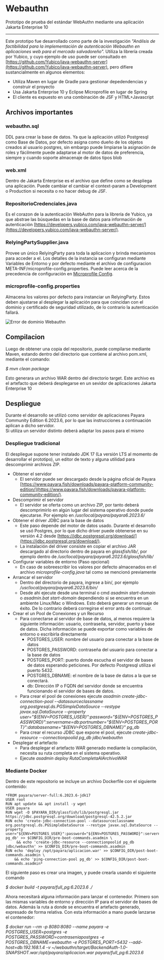 # Webauthn
Prototipo de prueba del estándar WebAuthn mediante una aplicación Jakarta Enterprise 10
___
Este prototipo fue desarrollado como parte de la investigación *"Análisis de factibilidad para la implementación de autenticación Webauthn en aplicaciones web para el mercado salvadoreño".*
Utiliza la librería creada por Yubico, y cuyo ejemplo de uso puede ser consultado en [https://github.com/Yubico/java-webauthn-server](https://github.com/Yubico/java-webauthn-server), pero difiere sustancialmente en algunos elementos:
- Utiliza Maven en lugar de Gradle para gestionar depedendencias y construir el proyecto
- Usa Jakarta Enterprise 10 y Eclipse Microprofile en lugar de Spring
- El cliente es expuesto en una combinación de JSF y HTML+Javascript

## Archivos importantes
### webauthn.sql
DDL para crear la base de datos. Ya que la aplicación utilizó Postgresql como Base de Datos, por defecto asigna como dueño de los objetos creados al usuario postgres, sin embargo puede limpiarse la asignación de roles y fácilmente puede adaptarse al motor de datos de preferencia, siempre y cuando soporte almacenaje de datos tipos blob
### web.xml
Dentro de Jakarta Enterprise es el archivo que define como se despliega una aplicación. Puede cambiar el cambiar el context-param a Development o Production si necesita o no hacer debug de JSF.
### RepositorioCredenciales.java
Es el corazon de la autenticación WebAuthn para la librería de Yubico, ya que abstrae las búsquedas en la base de datos para información de autenticación [https://developers.yubico.com/java-webauthn-server/](https://developers.yubico.com/java-webauthn-server/).
### RelyingPartySupplier.java
Provee un único RelyingParty para toda la aplicacion y brinda mecanismos para acceder a el. Los detalles 
de la instancia se configuran mediante Variables de Entorno y por defecto mediante el archivo de configuracion
META-INF/microprofile-config.properties. Puede leer acerca de la precedencia de configuración en [Microprofile Config](https://microprofile.io/specifications/microprofile-config/).
### microprofile-config.properties
Almacena los valores por defecto para instanciar un RelyingParty. Estos deben ajustarse al desplegar la aplicación
para que coincidan con el dominio y certificado de seguridad utilizado, de lo contrario la autenticación fallará.

![Error de dominio Webauthn](https://www.penya.org/error_dominio_webauthn.jpg)
## Compilacion
Luego de obtener una copia del repositorio, puede compilarse mediante Maven, estando dentro del directorio que contiene al archivo pom.xml, mediante el comando:  
  
*$ mvn clean package*  
  
Esto generara un archivo WAR dentro del directorio target. Este archivo es el artefacto que deberá desplegarse en un sevidor de aplicaciones Jakarta Enterprise 10
## Despliegue
Durante el desarrollo se utilizó como servidor de aplicaciones Payara Community Edition 6.2023.6, por lo que las instrucciones a continuación aplican a dicho servidor.  
Si utiliza un servidor distinto deberá adaptar los pasos para el mismo
### Despliegue tradicional
El despliegue supone tener instalado JDK 17 (La versión LTS al momento de desarrollar el prototipo), un editor de texto y alguna utilidad para descomprimir archivos ZIP.
- Obtener el servidor
    - El servidor puede ser descargado desde la página oficial de Payara [https://www.payara.fish/downloads/payara-platform-community-edition/](https://www.payara.fish/downloads/payara-platform-community-edition/).
- Descomprimir el servidor
    - El servidor se oferta como un archivo ZIP, por tanto deberá descomprimirlo en algún lugar del sistema operativo donde puede ejecutarse. Por ejemplo en */usr/local/payara/payara6.2023.6/*
- Obtener el driver JDBC para la base de datos
    - Este paso depende del motor de datos usado. Durante el desarrollo se usó Postgres, por lo que dicho driver puede obtenerse en su versión 4.2 desde [https://jdbc.postgresql.org/download/](https://jdbc.postgresql.org/download/).
    - La instalación del driver consiste en copiar el archivo JAR descargado al directorio dentro de payara en *glassfish/lib/*, por ejemplo dentro de */usr/local/payara/payara6.2023.6/glassfish/lib/*
- Configurar variables de entorno (Paso opcional)  
    - En caso de sobreescribir los valores por defecto almacenados en el archivo *microprofile-config.java* tal como se mencionó previamente
- Arrancar el servidor
    - Dentro del directorio de payara, ingrese a bin/, por ejemplo */usr/local/payara/payara6.2023.6/bin/*
    - Desde ahi ejecute desde una terminal o cmd *asadmin start-domain* o *asadmin.bat start-domain* dependiendo si se encuentra en un ambiente Linux/Mac o Windows. Esto deberá generar un mensaje de éxito. De lo contrario deberá corregirse el error ants de continuar.
- Crear el un Pool de Conexiones y un Recurso
    - Para conectarse al servidor de base de datos, al menos requiere la siguiente información: usuario, contraseña, servidor, puerto y base de datos. Dicha información se puede exportar como variables de entorno o escribirla directamente
        - POSTGRES_USER: nombre del usuario para conectar a la base de datos
        - POSTGRES_PASSWORD: contraseña del usuario para conectar a la base de datos
        - POSTGRES_PORT: puerto donde escucha el servidor de bases de datos esperando peticiones. Por defecto Postgresql utiliza el puerto 5432.
        - POSTGRES_DBNAME: el nombre de la base de datos a la que se conectará.
        - db: Dirección IP o FQDN del servidor donde se encuentra funcionando el servidor de bases de datos.
    - Para crear el pool de conexiones ejecute *asadmin create-jdbc-connection-pool --datasourceclassname org.postgresql.ds.PGSimpleDataSource --restype javax.sql.DataSource --property user="${ENV=POSTGRES_USER}":password="${ENV=POSTGRES_PASSWORD}":servername=db:portnumber="${ENV=POSTGRES_PORT}":databasename="${ENV=POSTGRES_DBNAME}"  pg_db*
    - Para crear el recurso JDBC que expone el pool, ejecute *create-jdbc-resource --connectionpoolid pg_db jdbc/webauthn*
- Desplegar el artefacto
    - Para desplegar el artefacto WAR generado mediante la compilación, necesita su ruta completa en el sistema operativo.
    - Ejecute *asadmin deploy RutaCompletaAlArchivoWAR*
### Mediante Docker
Dentro de este repositorio se incluye un archivo Dockerfile con el siguiente contenido:
```  
*FROM payara/server-full:6.2023.6-jdk17  
USER root  
RUN apt update && apt install -y wget  
USER payara  
RUN wget -O $PAYARA_DIR/glassfish/lib/postgresql.jar https://jdbc.postgresql.org/download/postgresql-42.5.2.jar  
RUN echo 'create-jdbc-connection-pool --datasourceclassname org.postgresql.ds.PGSimpleDataSource --restype javax.sql.DataSource --property user="${ENV=POSTGRES_USER}":password="${ENV=POSTGRES_PASSWORD}":servername=db:portnumber="${ENV=POSTGRES_PORT}":databasename="${ENV=POSTGRES_DBNAME}"  pg_db' >> $CONFIG_DIR/pre-boot-commands.asadmin \  
   	 && echo 'create-jdbc-resource --connectionpoolid pg_db jdbc/webauthn' >> $CONFIG_DIR/pre-boot-commands.asadmin  
RUN echo 'deploy /opt/payara/aplicacion.war' >> $CONFIG_DIR/post-boot-commands.asadmin \  
    && echo 'ping-connection-pool pg_db' >> $CONFIG_DIR/post-boot-commands.asadmin*    
```  
El siguiente paso es crear una imagen, y puede crearla usando el siguiente comando  
  
*$ docker build -t payara/full_pg:6.2023.6 ./*  

Ahora necesitará alguna información para lanzar el contenedor. Primero son las mismas variables de entorno y dirección IP para el servidor de bases de datos. Además la ruta a donde se encuentra el artefacto generado, expresado de forma relativa. Con esta información a mano puede lanzarse el contenedor:
  
*$ docker run --rm -p 8080:8080 --name payara -e POSTGRES_USER=postgres -e POSTGRES_PASSWORD=contraseniapostgres -e POSTGRES_DBNAME=webauthn -e POSTGRES_PORT=5432 --add-host=db:192.168.1.4 -v ~/webauthn/target/BackendAuth-1.0-SNAPSHOT.war:/opt/payara/aplicacion.war  payara/full_pg:6.2023.6*
  

